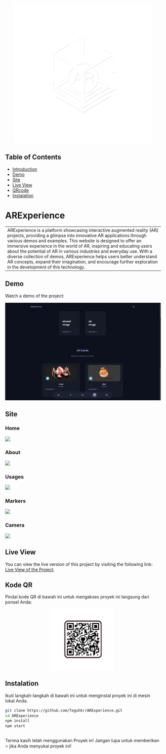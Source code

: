 <p align="center">
  <a href="https://github.com/Teguhkr/ARExperience">
  <img src="/assets/img/AR2.png" alt="Project Logo" width="450">
  </a>
</p>

## Table of Contents

- [Introduction](#ARExperience)
- [Demo](#features)
- [Site](#feedback)
- [Live View](#backers-)
- [QRcode](#contributors)
- [Instalation](#build-process)

# ARExperience
<table>
<tr>
<td>
  ARExperience is a platform showcasing interactive augmented reality (AR) projects, providing a glimpse into innovative AR applications through various demos and examples. This website is designed to offer an immersive experience in the world of AR, inspiring and educating users about the potential of AR in various industries and everyday use. With a diverse collection of demos, ARExperience helps users better understand AR concepts, expand their imagination, and encourage further exploration in the development of this technology.
</td>
</tr>
</table>


## Demo

Watch a demo of the project:

<p align="center">
  <a href="https://youtu.be/gs1WgYR2Ji8">
    <img src="/assets/img/thumb.png" alt="Demo Video" width="1000">
  </a>
</p>


## Site

### Home
![](https://iharsh234.github.io/WebApp/images/demo/demo_query.JPG)

### About
![](https://iharsh234.github.io/WebApp/images/demo/demo_query.JPG)

### Usages
![](https://iharsh234.github.io/WebApp/images/demo/demo_query.JPG)

### Markers
![](https://iharsh234.github.io/WebApp/images/demo/demo_query.JPG)

### Camera
![](https://iharsh234.github.io/WebApp/images/demo/demo_query.JPG)


## Live View

You can view the live version of this project by visiting the following link: [Live View of the Project](https://teguhkr.github.io/ARExperience/).


## Kode QR

Pindai kode QR di bawah ini untuk mengakses proyek ini langsung dari ponsel Anda:

<p align="center">
  <img src="/assets/img/QR.png" alt="QR Code" width="200">
</p>


## Instalation

Ikuti langkah-langkah di bawah ini untuk menginstal proyek ini di mesin lokal Anda.

```bash
git clone https://github.com/Teguhkr/ARExperience.git
cd ARExperience
npm install
npm start
```
##
Terima kasih telah menggunakan Proyek in! Jangan lupa untuk memberikan ⭐ jika Anda menyukai proyek ini!
